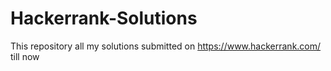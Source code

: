 # Hackerrank-Solutions
This repository all my solutions submitted on https://www.hackerrank.com/ till now
